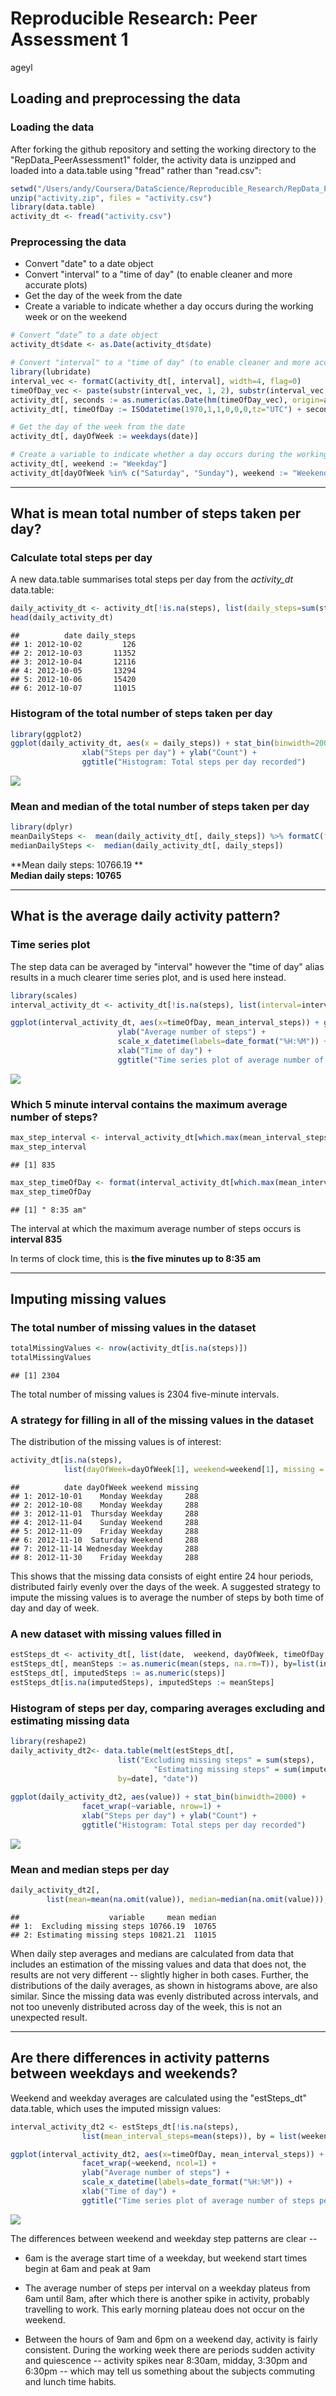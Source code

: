 # Reproducible Research: Peer Assessment 1
ageyl  


## Loading and preprocessing the data

### Loading the data
After forking the github repository and setting the working directory to the "RepData_PeerAssessment1" folder, the activity data is unzipped and loaded into a data.table using "fread" rather than "read.csv":


```r
setwd("/Users/andy/Coursera/DataScience/Reproducible_Research/RepData_PeerAssessment1")
unzip("activity.zip", files = "activity.csv")
library(data.table)
activity_dt <- fread("activity.csv")
```

### Preprocessing the data
* Convert "date" to a date object
* Convert "interval" to a "time of day" (to enable cleaner and more accurate plots)
* Get the day of the week from the date  
* Create a variable to indicate whether a day occurs during the working week or on the weekend


```r
# Convert “date” to a date object
activity_dt$date <- as.Date(activity_dt$date)
```


```r
# Convert "interval" to a "time of day" (to enable cleaner and more accurate plots)
library(lubridate)
interval_vec <- formatC(activity_dt[, interval], width=4, flag=0)
timeOfDay_vec <- paste(substr(interval_vec, 1, 2), substr(interval_vec, 3, 4), sep=":")
activity_dt[, seconds := as.numeric(as.Date(hm(timeOfDay_vec), origin=as.Date("1970-01-01")))]
activity_dt[, timeOfDay := ISOdatetime(1970,1,1,0,0,0,tz="UTC") + seconds]
```


```r
# Get the day of the week from the date 
activity_dt[, dayOfWeek := weekdays(date)]
```


```r
# Create a variable to indicate whether a day occurs during the working week or on the weekend
activity_dt[, weekend := "Weekday"]
activity_dt[dayOfWeek %in% c("Saturday", "Sunday"), weekend := "Weekend"]
```
  
***
## What is mean total number of steps taken per day?
### Calculate total steps per day
A new data.table summarises total steps per day from the *activity_dt* data.table:

```r
daily_activity_dt <- activity_dt[!is.na(steps), list(daily_steps=sum(steps)), by = date]
head(daily_activity_dt)
```

```
##          date daily_steps
## 1: 2012-10-02         126
## 2: 2012-10-03       11352
## 3: 2012-10-04       12116
## 4: 2012-10-05       13294
## 5: 2012-10-06       15420
## 6: 2012-10-07       11015
```

### Histogram of the total number of steps taken per day

```r
library(ggplot2)
ggplot(daily_activity_dt, aes(x = daily_steps)) + stat_bin(binwidth=2000) +
                xlab("Steps per day") + ylab("Count") +
                ggtitle("Histogram: Total steps per day recorded")
```

![](PA1_template_files/figure-html/histogram1-1.png) 
  
### Mean and median of the total number of steps taken per day

```r
library(dplyr)
meanDailySteps <-  mean(daily_activity_dt[, daily_steps]) %>% formatC(format="f", digits=2) 
medianDailySteps <-  median(daily_activity_dt[, daily_steps])
```
  
 
 
**Mean daily steps: 10766.19 **  
**Median daily steps: 10765**  

***

## What is the average daily activity pattern?
### Time series plot
The step data can be averaged by "interval" however the "time of day" alias results in a much clearer time series plot, and is used here instead.  


```r
library(scales)
interval_activity_dt <- activity_dt[!is.na(steps), list(interval=interval[1], mean_interval_steps=mean(steps)), by = timeOfDay]

ggplot(interval_activity_dt, aes(x=timeOfDay, mean_interval_steps)) + geom_line() +
                        ylab("Average number of steps") +  
                        scale_x_datetime(labels=date_format("%H:%M")) +
                        xlab("Time of day") +
                        ggtitle("Time series plot of average number of steps per five minute interval")
```

![](PA1_template_files/figure-html/timeseries1-1.png) 
  
  
### Which 5 minute interval contains the maximum average number of steps?



```r
max_step_interval <- interval_activity_dt[which.max(mean_interval_steps), interval]
max_step_interval
```

```
## [1] 835
```

```r
max_step_timeOfDay <- format(interval_activity_dt[which.max(mean_interval_steps), timeOfDay], "%l:%M %p")
max_step_timeOfDay
```

```
## [1] " 8:35 am"
```

The interval at which the maximum average number of steps occurs is **interval 835**


In terms of clock time, this is **the five minutes up to  8:35 am**  

***  


## Imputing missing values
### The total number of missing values in the dataset

```r
totalMissingValues <- nrow(activity_dt[is.na(steps)])
totalMissingValues
```

```
## [1] 2304
```

The total number of missing values is 2304 five-minute intervals. 

### A strategy for filling in all of the missing values in the dataset
The distribution of the missing values is of interest:


```r
activity_dt[is.na(steps), 
            list(dayOfWeek=dayOfWeek[1], weekend=weekend[1], missing = .N), by=date]
```

```
##          date dayOfWeek weekend missing
## 1: 2012-10-01    Monday Weekday     288
## 2: 2012-10-08    Monday Weekday     288
## 3: 2012-11-01  Thursday Weekday     288
## 4: 2012-11-04    Sunday Weekend     288
## 5: 2012-11-09    Friday Weekday     288
## 6: 2012-11-10  Saturday Weekend     288
## 7: 2012-11-14 Wednesday Weekday     288
## 8: 2012-11-30    Friday Weekday     288
```

This shows that the missing data consists of eight entire 24 hour periods, distributed fairly evenly over the days of the week. A suggested strategy to impute the missing values is to average the number of steps by both time of day and day of week.

### A new dataset with missing values filled in


```r
estSteps_dt <- activity_dt[, list(date,  weekend, dayOfWeek, timeOfDay, interval, steps)]
estSteps_dt[, meanSteps := as.numeric(mean(steps, na.rm=T)), by=list(interval, dayOfWeek)]
estSteps_dt[, imputedSteps := as.numeric(steps)]
estSteps_dt[is.na(imputedSteps), imputedSteps := meanSteps]
```

### Histogram of steps per day, comparing averages excluding and estimating missing data

```r
library(reshape2)
daily_activity_dt2<- data.table(melt(estSteps_dt[, 
                        list("Excluding missing steps" = sum(steps), 
                                "Estimating missing steps" = sum(imputedSteps)), 
                        by=date], "date"))
                          
ggplot(daily_activity_dt2, aes(value)) + stat_bin(binwidth=2000) +
                facet_wrap(~variable, nrow=1) +
                xlab("Steps per day") + ylab("Count") +
                ggtitle("Histogram: Total steps per day recorded")
```

![](PA1_template_files/figure-html/histogram2-1.png) 
  

### Mean and median steps per day

```r
daily_activity_dt2[, 
        list(mean=mean(na.omit(value)), median=median(na.omit(value))), by=variable]
```

```
##                    variable     mean median
## 1:  Excluding missing steps 10766.19  10765
## 2: Estimating missing steps 10821.21  11015
```
When daily step averages and medians are calculated from data that includes an estimation of the missing values and data that does not, the results are not very different -- slightly higher in both cases. Further, the distributions of the daily averages, as shown in histograms above, are also similar. Since the missing data was evenly distributed across intervals, and not too unevenly distributed across day of the week, this is not an unexpected result.  

***

## Are there differences in activity patterns between weekdays and weekends?

Weekend and weekday averages are calculated using the "estSteps_dt" data.table, which uses the imputed missign values:


```r
interval_activity_dt2 <- estSteps_dt[!is.na(steps), 
                list(mean_interval_steps=mean(steps)), by = list(weekend, timeOfDay)]

ggplot(interval_activity_dt2, aes(x=timeOfDay, mean_interval_steps)) + geom_line() +
                facet_wrap(~weekend, ncol=1) +
                ylab("Average number of steps") +  
                scale_x_datetime(labels=date_format("%H:%M")) +
                xlab("Time of day") +
                ggtitle("Time series plot of average number of steps per five minute interval\nusing estimates for missing data")
```

![](PA1_template_files/figure-html/timeseries2-1.png) 


The differences between weekend and weekday step patterns are clear --  

* 6am is the average start time of a weekday, but weekend start times begin at 6am and peak at 9am  

* The average number of steps per interval on a weekday plateus from 6am until 8am, after which there is another spike in activity,  probably travelling to work. This early morning plateau does not occur on the weekend.  

* Between the hours of 9am and 6pm on a weekend day, activity is fairly consistent. During the working week there are periods sudden activity and quiescence -- activity spikes near 8:30am, midday, 3:30pm and 6:30pm -- which may tell us something about the subjects commuting and lunch time habits.


